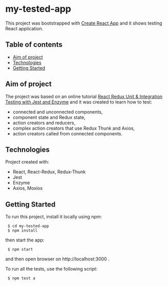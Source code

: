 # my-tested-app
This project was bootstrapped with [Create React App](https://github.com/facebook/create-react-app) and it shows testing React application.


## Table of contents
* [Aim of project](#aim-of-project)
* [Technologies](#technologies)
* [Getting Started](#getting-started)


## Aim of project
The project was based on an online tutorial [React Redux Unit & Integration Testing with Jest and Enzyme](https://simpletut.com/) and it was created to learn how to test:
* connected and unconnected components,
* component state and Redux state,
* action creators and reducers,
* complex action creators that use Redux Thunk and Axios,
* action creators called from connected components.


## Technologies
Project created with:
* React, React-Redux, Redux-Thunk
* Jest
* Enzyme
* Axios, Moxios


## Getting Started
To run this project, install it locally using npm:
```
 $ cd my-tested-app
 $ npm install
```
then start the app:
```
 $ npm start
```
and then open browser on http://localhost:3000 .

To run all the tests, use the following script:
```
 $ npm test a
```




